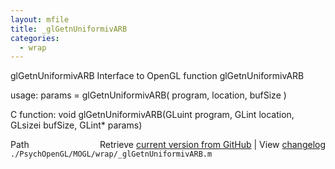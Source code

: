 ```yaml
---
layout: mfile
title: _glGetnUniformivARB
categories:
  - wrap
---
```


glGetnUniformivARB  Interface to OpenGL function glGetnUniformivARB

usage:  params = glGetnUniformivARB\( program, location, bufSize \)

C function:  void glGetnUniformivARB\(GLuint program, GLint location, GLsizei bufSize, GLint\* params\)


<div class="code_header" style="text-align:right;">
  <span style="float:left;">Path&nbsp;&nbsp;</span> <span class="counter">Retrieve <a href=
  "https://raw.github.com/Psychtoolbox-3/Psychtoolbox-3/beta/./PsychOpenGL/MOGL/wrap/_glGetnUniformivARB.m">current version from GitHub</a> | View <a href=
  "https://github.com/Psychtoolbox-3/Psychtoolbox-3/commits/beta/./PsychOpenGL/MOGL/wrap/_glGetnUniformivARB.m">changelog</a></span>
</div>
<div class="code">
  <code>./PsychOpenGL/MOGL/wrap/_glGetnUniformivARB.m</code>
</div>

